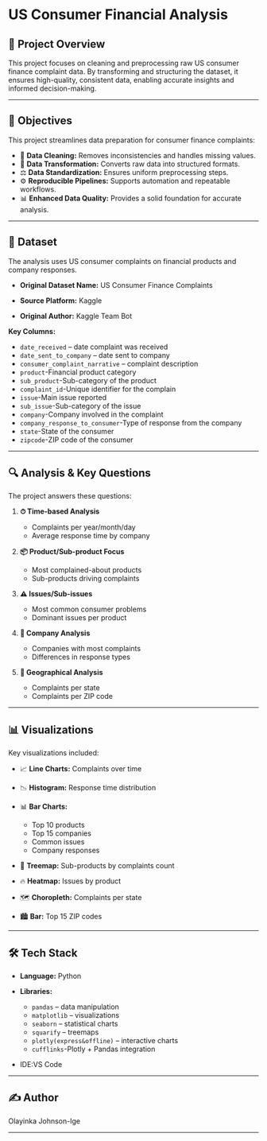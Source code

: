 
#  US Consumer Financial Analysis

## 📖 Project Overview

This project focuses on cleaning and preprocessing raw US consumer finance complaint data. By transforming and structuring the dataset, it ensures high-quality, consistent data, enabling accurate insights and informed decision-making.

---

## 🎯 Objectives

This project streamlines data preparation for consumer finance complaints:

* 🧹 **Data Cleaning:** Removes inconsistencies and handles missing values.
* 🔄 **Data Transformation:** Converts raw data into structured formats.
* ⚖️ **Data Standardization:** Ensures uniform preprocessing steps.
* ⚙️ **Reproducible Pipelines:** Supports automation and repeatable workflows.
* 📊 **Enhanced Data Quality:** Provides a solid foundation for accurate analysis.

---

## 📂 Dataset

The analysis uses US consumer complaints on financial products and company responses.

* **Original Dataset Name:** US Consumer Finance Complaints

* **Source Platform:** Kaggle

* **Original Author:** Kaggle Team Bot

**Key Columns:**

* `date_received` – date complaint was received
* `date_sent_to_company` – date sent to company
* `consumer_complaint_narrative` – complaint description
* `product`-Financial product category
* `sub_product`-Sub-category of the product
* `complaint_id`-Unique identifier for the complain
* `issue`-Main issue reported
* `sub_issue`-Sub-category of the issue
* `company`-Company involved in the complaint
* `company_response_to_consumer`-Type of response from the company
* `state`-State of the consumer
* `zipcode`-ZIP code of the consumer

---

## 🔍 Analysis & Key Questions

The project answers these questions:

1. **⏱ Time-based Analysis**

   * Complaints per year/month/day
   * Average response time by company

2. **📦 Product/Sub-product Focus**

   * Most complained-about products
   * Sub-products driving complaints

3. **⚠️ Issues/Sub-issues**

   * Most common consumer problems
   * Dominant issues per product

4. **🏢 Company Analysis**

   * Companies with most complaints
   * Differences in response types

5. **📍 Geographical Analysis**

   * Complaints per state
   * Complaints per ZIP code

---

## 📊 Visualizations

Key visualizations included:

* 📈 **Line Charts:** Complaints over time
* 📉 **Histogram:** Response time distribution
* 📊 **Bar Charts:**

  * Top 10 products
  * Top 15 companies
  * Common issues
  * Company responses
* 🌳 **Treemap:** Sub-products by complaints count
* 🔥 **Heatmap:** Issues by product
* 🗺 **Choropleth:** Complaints per state
* 🏙 **Bar:** Top 15 ZIP codes

---

## 🛠 Tech Stack

* **Language:** Python
* **Libraries:**

  * `pandas` – data manipulation
  * `matplotlib` – visualizations
  * `seaborn` – statistical charts
  * `squarify` – treemaps
  * `plotly(express&offline)` – interactive charts
  * `cufflinks`-Plotly + Pandas integration
* IDE:VS Code
---

## ✍️ Author

Olayinka Johnson-Ige


---


